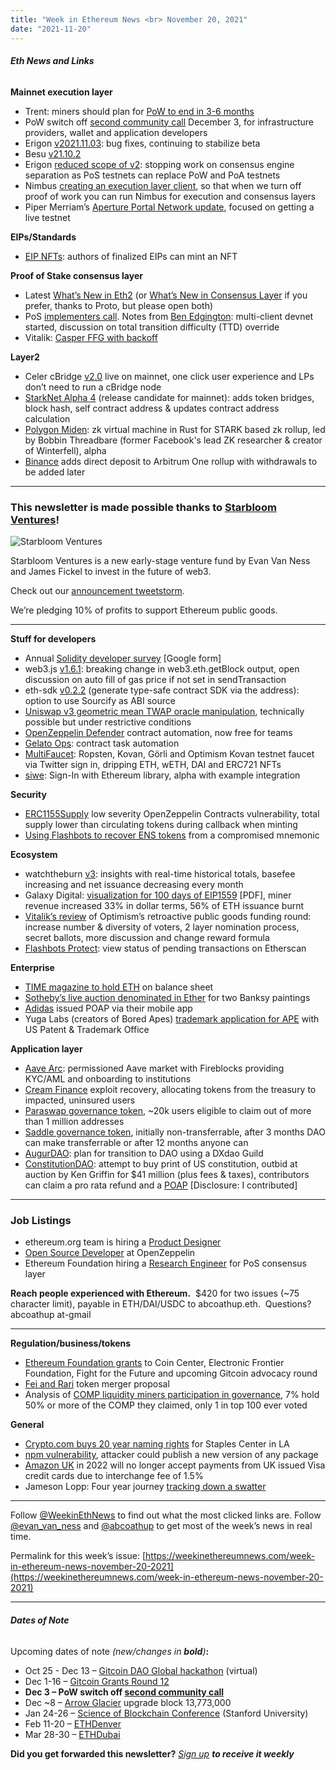 ```yaml
---
title: "Week in Ethereum News <br> November 20, 2021"
date: "2021-11-20"
---
```


###### **Eth News and Links**

**Mainnet execution layer**

- Trent: miners should plan for [PoW to end in 3-6 months](https://twitter.com/trent_vanepps/status/1460994206223290378)
- PoW switch off [second community call](https://github.com/ethereum/pm/issues/419) December 3, for infrastructure providers, wallet and application developers
- Erigon [v2021.11.03](https://github.com/ledgerwatch/erigon/releases/tag/v2021.11.03): bug fixes, continuing to stabilize beta
- Besu [v21.10.2](https://github.com/hyperledger/besu/releases/tag/21.10.2)
- Erigon [reduced scope of v2](https://twitter.com/ErigonEth/status/1461623643880964098): stopping work on consensus engine separation as PoS testnets can replace PoW and PoA testnets
- Nimbus [creating an execution layer client](https://our.status.im/nimbus-execution-layer/), so that when we turn off proof of work you can run Nimbus for execution and consensus layers
- Piper Merriam’s [Aperture Portal Network update](https://snakecharmers.ethereum.org/the-aperture-vol-3/), focused on getting a live testnet

**EIPs/Standards**

- [EIP NFTs](https://eipnft.io/): authors of finalized EIPs can mint an NFT

**Proof of Stake consensus layer**

- Latest [What’s New in Eth2](https://hackmd.io/@benjaminion/eth2_news/https%3A%2F%2Fhackmd.io%2F%40benjaminion%2Fwnie2_211119) (or [What’s New in Consensus Layer](https://consensuslayer.news/) if you prefer, thanks to Proto, but please open both)
- PoS [implementers call](https://www.youtube.com/watch?v=31Jxh9_xXvY&t=142s). Notes from [Ben Edgington](https://hackmd.io/@benjaminion/B1Ip90mdt): multi-client devnet started, discussion on total transition difficulty (TTD) override
- Vitalik: [Casper FFG with backoff](https://ethresear.ch/t/casper-ffg-with-backoff/11294)

**Layer2**

- Celer cBridge [v2.0](https://blog.celer.network/2021/11/17/cbridge-2-0-mainnet-launch-the-next-step-to-a-seamless-interoperable-future/) live on mainnet, one click user experience and LPs don’t need to run a cBridge node
- [StarkNet Alpha 4](https://medium.com/starkware/alpha-4-6b572072d80b) (release candidate for mainnet): adds token bridges, block hash, self contract address & updates contract address calculation
- [Polygon Miden](https://blog.polygon.technology/polygon-announces-polygon-miden-a-stark-based-ethereum-compatible-rollup): zk virtual machine in Rust for STARK based zk rollup, led by Bobbin Threadbare (former Facebook's lead ZK researcher & creator of Winterfell), alpha
- [Binance](https://www.binance.com/en/support/announcement/192e0315a7744dcfb8dede7453884c73) adds direct deposit to Arbitrum One rollup with withdrawals to be added later

* * *

### **This newsletter is made possible thanks to [Starbloom Ventures](https://twitter.com/starbloomvent)!**

![Starbloom Ventures](https://weekinethereumnews.com/wp-content/uploads/2021/11/Screenshot-from-2021-11-19-15-25-51.png)

Starbloom Ventures is a new early-stage venture fund by Evan Van Ness and James Fickel to invest in the future of web3. 

Check out our [announcement tweetstorm](https://twitter.com/evan_van_ness/status/1461840784819425288).

We’re pledging 10% of profits to support Ethereum public goods.

* * *

**Stuff for developers**

- Annual [Solidity developer survey](https://docs.google.com/forms/d/e/1FAIpQLSc5iacmGfzHfAAgQK3hQVxIXXKMImYbQ5tzi33BiMwaBvhbFQ/viewform) \[Google form\]
- web3.js [v1.6.1](https://medium.com/chainsafe-systems/web3-js-solid-foundations-create-stable-structures-1674514fe35): breaking change in web3.eth.getBlock output, open discussion on auto fill of gas price if not set in sendTransaction
- eth-sdk [v0.2.2](https://github.com/dethcrypto/eth-sdk/releases/tag/%40dethcrypto%2Feth-sdk%400.2.2) (generate type-safe contract SDK via the address): option to use Sourcify as ABI source
- [Uniswap v3 geometric mean TWAP oracle manipulation](https://twitter.com/euler_mab/status/1459314402059034634), technically possible but under restrictive conditions
- [OpenZeppelin Defender](https://blog.openzeppelin.com/defender-complete-access/) contract automation, now free for teams
- [Gelato Ops](https://medium.com/gelato-network/introducing-gelato-ops-web3s-multi-chain-smart-contract-automation-hub-713dbcf2dad1): contract task automation
- [MultiFaucet](https://faucet.paradigm.xyz/): Ropsten, Kovan, Görli and Optimism Kovan testnet faucet via Twitter sign in, dripping ETH, wETH, DAI and ERC721 NFTs
- [siwe](https://github.com/spruceid/siwe): Sign-In with Ethereum library, alpha with example integration

**Security**

- [ERC1155Supply](https://github.com/OpenZeppelin/openzeppelin-contracts/security/advisories/GHSA-wmpv-c2jp-j2xg) low severity OpenZeppelin Contracts vulnerability, total supply lower than circulating tokens during callback when minting
- [Using Flashbots to recover ENS tokens](https://medium.com/@kanewallmann_71759/recovering-assets-from-a-hacked-account-with-flashbots-bfe920435fb6) from a compromised mnemonic

**Ecosystem**

- watchtheburn [v3](https://watchtheburn.com/): insights with real-time historical totals, basefee increasing and net issuance decreasing every month
- Galaxy Digital: [visualization for 100 days of EIP1559](https://docsend.com/view/jngzufksntmpbgej) \[PDF\], miner revenue increased 33% in dollar terms, 56% of ETH issuance burnt
- [Vitalik’s review](https://vitalik.ca/general/2021/11/16/retro1.html) of Optimism’s retroactive public goods funding round: increase number & diversity of voters, 2 layer nomination process, secret ballots, more discussion and change reward formula
- [Flashbots Protect](https://twitter.com/bertcmiller/status/1461754056913862665): view status of pending transactions on Etherscan

**Enterprise**

- [TIME magazine to hold ETH](https://time.com/6121132/time-and-galaxy-digital-partner-to-demystify-the-next-immersive-digital-frontier-the-metaverse-through-a-first-of-its-kind-partnership/) on balance sheet
- [Sotheby’s live auction denominated in Ether](https://twitter.com/sothebys/status/1461492388078268420) for two Banksy paintings
- [Adidas](https://twitter.com/adidasoriginals/status/1461057188529594375) issued POAP via their mobile app
- Yuga Labs (creators of Bored Apes) [trademark application for APE](https://uspto.report/TM/97106855) with US Patent & Trademark Office

**Application layer**

- [Aave Arc](https://aave.mirror.xyz/JcA9DzQHK6o8YYMmxtH43Vqq5HoHvjrTrFnd_UprKWQ): permissioned Aave market with Fireblocks providing KYC/AML and onboarding to institutions
- [Cream Finance](https://creamdotfinance.medium.com/moving-forward-post-exploit-next-steps-for-c-r-e-a-m-finance-1ad05e2066d5) exploit recovery, allocating tokens from the treasury to impacted, uninsured users
- [Paraswap governance token](https://medium.com/paraswap/whats-an-active-user-clarifying-psp-token-distribution-filtering-logic-81df6096d410), ~20k users eligible to claim out of more than 1 million addresses
- [Saddle governance token](https://blog.saddle.finance/introducing-sdl/), initially non-transferrable, after 3 months DAO can make transferrable or after 12 months anyone can
- [AugurDAO](https://augur.net/blog/augurdao/): plan for transition to DAO using a DXdao Guild
- [ConstitutionDAO](https://www.constitutiondao.com/): attempt to buy print of US constitution, outbid at auction by Ken Griffin for $41 million (plus fees & taxes), contributors can claim a pro rata refund and a [POAP](https://poap.delivery/constitution-dao-contributor) \[Disclosure: I contributed\]

* * *

### **Job Listings**

- ethereum.org team is hiring a [Product Designer](https://ethereum.org/en/about/product-designer/)
- [Open Source Developer](https://openzeppelin.com/jobs/opening/?gh_jid=4554917003) at OpenZeppelin
- Ethereum Foundation hiring a [Research Engineer](https://ethereum.bamboohr.com/jobs/view.php?id=48&source=weekinethnews) for PoS consensus layer

**Reach people experienced with Ethereum.**  $420 for two issues (~75 character limit), payable in ETH/DAI/USDC to abcoathup.eth.  Questions? abcoathup at-gmail

* * *

**Regulation/business/tokens**

- [Ethereum Foundation grants](https://blog.ethereum.org/2021/11/16/advocacy-grants/) to Coin Center, Electronic Frontier Foundation, Fight for the Future and upcoming Gitcoin advocacy round
- [Fei and Rari](https://twitter.com/jai_bhavnani/status/1460693384549388292) token merger proposal
- Analysis of [COMP liquidity miners participation in governance](https://mirror.xyz/0x7B542178633f16940a131F8F6d670ffdbBe6b2Ab/HoTLzeiTUBn7c-uZoVcZ6PO9AlGrVQI_4WYDSeJFTiA), 7% hold 50% or more of the COMP they claimed, only 1 in top 100 ever voted

**General**

- [Crypto.com buys 20 year naming rights](https://blog.crypto.com/aeg-crypto-com-announce-new-naming-rights-agreement-to-los-angeles-venue-formerly-known-as-staples-center/) for Staples Center in LA
- [npm vulnerability](https://github.blog/2021-11-15-githubs-commitment-to-npm-ecosystem-security/), attacker could publish a new version of any package
- [Amazon UK](https://www.theverge.com/2021/11/17/22786966/amazon-visa-credit-card-ban-alternatives-fees) in 2022 will no longer accept payments from UK issued Visa credit cards due to interchange fee of 1.5%
- Jameson Lopp: Four year journey [tracking down a swatter](https://blog.lopp.net/to-swat-a-swatter/)

* * *

Follow [@WeekinEthNews](https://twitter.com/WeekInEthNews) to find out what the most clicked links are. Follow [@evan\_van\_ness](https://twitter.com/evan_van_ness) and [@abcoathup](https://twitter.com/abcoathup) to get most of the week’s news in real time.

Permalink for this week’s issue: [https://weekinethereumnews.com/week-in-ethereum-news-november-20-2021](https://weekinethereumnews.com/week-in-ethereum-news-november-20-2021)

* * *

###### **Dates of Note**

Upcoming dates of note _(new/changes in **bold**)_**:**

- Oct 25 - Dec 13 – [Gitcoin DAO Global hackathon](https://gitcoin.co/hackathon/dao-global/onboard) (virtual)
- Dec 1-16 – [Gitcoin Grants Round 12](https://twitter.com/gitcoin/status/1454244939169214472)
- **Dec 3 – PoW switch off [second community call](https://github.com/ethereum/pm/issues/419)**
- Dec ~8 – [Arrow Glacier](https://blog.ethereum.org/2021/11/10/arrow-glacier-announcement/) upgrade block 13,773,000
- Jan 24-26 – [Science of Blockchain Conference](https://cbr.stanford.edu/sbc22/) (Stanford University)
- Feb 11-20 – [ETHDenver](https://www.ethdenver.com/)
- Mar 28-30 – [ETHDubai](https://www.ethdubai.xyz/)

**Did you get forwarded this newsletter?** _[Sign up](https://weekinethereum.substack.com/subscribe#about) **to receive it weekly**_
